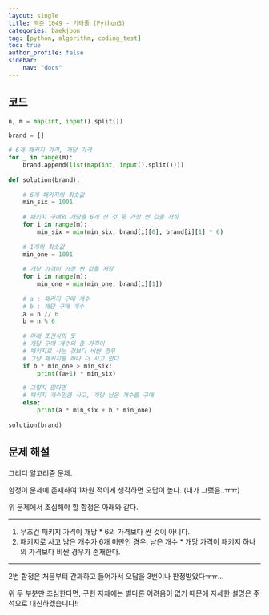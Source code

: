 ```yaml
---
layout: single
title: 백준 1049 - 기타줄 (Python3)
categories: baekjoon
tag: [python, algorithm, coding_test]
toc: true 
author_profile: false
sidebar:
    nav: "docs"
---
```


## 코드

```python
n, m = map(int, input().split())

brand = []

# 6개 패키지 가격, 개당 가격
for _ in range(m):
    brand.append(list(map(int, input().split())))
    
def solution(brand):
    
    # 6개 패키지의 최솟값
    min_six = 1001
    
    # 패키지 구매와 개당을 6개 산 것 중 가장 싼 값을 저장
    for i in range(m):
        min_six = min(min_six, brand[i][0], brand[i][1] * 6)
        
    # 1개의 최솟값
    min_one = 1001
    
    # 개당 가격이 가장 싼 값을 저장
    for i in range(m):
        min_one = min(min_one, brand[i][1])
        
    # a : 패키지 구매 개수
    # b : 개당 구매 개수
    a = n // 6
    b = n % 6
    
    # 아래 조건식의 뜻
    # 개당 구매 개수의 총 가격이
    # 패키지로 사는 것보다 비싼 경우
    # 그냥 패키지를 하나 더 사고 만다
    if b * min_one > min_six:
        print((a+1) * min_six)

    # 그렇지 않다면
    # 패키지 개수만큼 사고, 개당 남은 개수를 구매
    else:
        print(a * min_six + b * min_one)
    
solution(brand)        
```



## 문제 해설

그리디 알고리즘 문제.

함정이 문제에 존재하여 1차원 적이게 생각하면 오답이 높다. (내가 그랬음..ㅠㅠ)

위 문제에서 조심해야 할 함정은 아래와 같다.

---

1. 무조건 패키지 가격이 개당 * 6의 가격보다 싼 것이 아니다.
2. 패키지로 사고 남은 개수가 6개 미만인 경우, 남은 개수 * 개당 가격이 패키지 하나의 가격보다 비싼 경우가 존재한다.

---

2번 함정은 처음부터 간과하고 들어가서 오답을 3번이나 판정받았다ㅠㅠ...

위 두 부분만 조심한다면, 구현 자체에는 별다른 어려움이 없기 때문에 자세한 설명은 주석으로 대신하겠습니다!!

